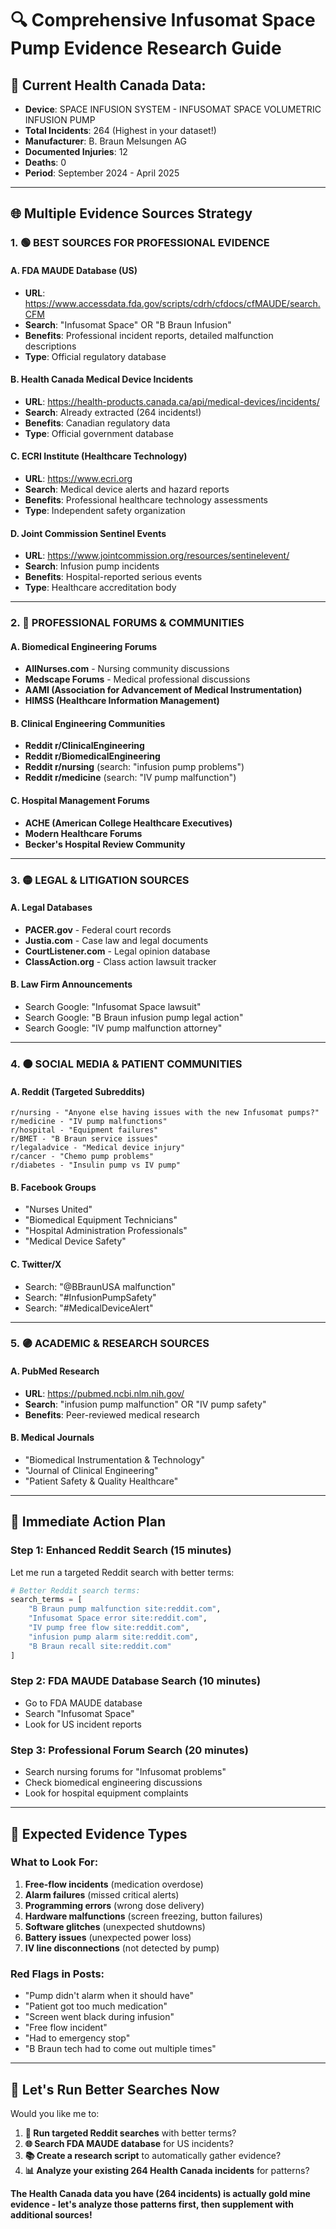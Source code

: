 # 🔍 Comprehensive Infusomat Space Pump Evidence Research Guide

## 🎯 **Current Health Canada Data:**
- **Device**: SPACE INFUSION SYSTEM - INFUSOMAT SPACE VOLUMETRIC INFUSION PUMP
- **Total Incidents**: 264 (Highest in your dataset!)
- **Manufacturer**: B. Braun Melsungen AG
- **Documented Injuries**: 12
- **Deaths**: 0
- **Period**: September 2024 - April 2025

---

## 🌐 **Multiple Evidence Sources Strategy**

### **1. 🟢 BEST SOURCES FOR PROFESSIONAL EVIDENCE**

#### **A. FDA MAUDE Database (US)**
- **URL**: https://www.accessdata.fda.gov/scripts/cdrh/cfdocs/cfMAUDE/search.CFM
- **Search**: "Infusomat Space" OR "B Braun Infusion"
- **Benefits**: Professional incident reports, detailed malfunction descriptions
- **Type**: Official regulatory database

#### **B. Health Canada Medical Device Incidents**
- **URL**: https://health-products.canada.ca/api/medical-devices/incidents/
- **Search**: Already extracted (264 incidents!)
- **Benefits**: Canadian regulatory data
- **Type**: Official government database

#### **C. ECRI Institute (Healthcare Technology)**
- **URL**: https://www.ecri.org
- **Search**: Medical device alerts and hazard reports
- **Benefits**: Professional healthcare technology assessments
- **Type**: Independent safety organization

#### **D. Joint Commission Sentinel Events**
- **URL**: https://www.jointcommission.org/resources/sentinelevent/
- **Search**: Infusion pump incidents
- **Benefits**: Hospital-reported serious events
- **Type**: Healthcare accreditation body

---

### **2. 🔵 PROFESSIONAL FORUMS & COMMUNITIES**

#### **A. Biomedical Engineering Forums**
- **AllNurses.com** - Nursing community discussions
- **Medscape Forums** - Medical professional discussions
- **AAMI (Association for Advancement of Medical Instrumentation)**
- **HIMSS (Healthcare Information Management)**

#### **B. Clinical Engineering Communities**
- **Reddit r/ClinicalEngineering**
- **Reddit r/BiomedicalEngineering** 
- **Reddit r/nursing** (search: "infusion pump problems")
- **Reddit r/medicine** (search: "IV pump malfunction")

#### **C. Hospital Management Forums**
- **ACHE (American College Healthcare Executives)**
- **Modern Healthcare Forums**
- **Becker's Hospital Review Community**

---

### **3. 🟡 LEGAL & LITIGATION SOURCES**

#### **A. Legal Databases**
- **PACER.gov** - Federal court records
- **Justia.com** - Case law and legal documents
- **CourtListener.com** - Legal opinion database
- **ClassAction.org** - Class action lawsuit tracker

#### **B. Law Firm Announcements**
- Search Google: "Infusomat Space lawsuit"
- Search Google: "B Braun infusion pump legal action"
- Search Google: "IV pump malfunction attorney"

---

### **4. 🟠 SOCIAL MEDIA & PATIENT COMMUNITIES**

#### **A. Reddit (Targeted Subreddits)**
```
r/nursing - "Anyone else having issues with the new Infusomat pumps?"
r/medicine - "IV pump malfunctions"  
r/hospital - "Equipment failures"
r/BMET - "B Braun service issues"
r/legaladvice - "Medical device injury"
r/cancer - "Chemo pump problems"
r/diabetes - "Insulin pump vs IV pump"
```

#### **B. Facebook Groups**
- "Nurses United"
- "Biomedical Equipment Technicians"
- "Hospital Administration Professionals"
- "Medical Device Safety"

#### **C. Twitter/X**
- Search: "@BBraunUSA malfunction"
- Search: "#InfusionPumpSafety"
- Search: "#MedicalDeviceAlert"

---

### **5. 🟣 ACADEMIC & RESEARCH SOURCES**

#### **A. PubMed Research**
- **URL**: https://pubmed.ncbi.nlm.nih.gov/
- **Search**: "infusion pump malfunction" OR "IV pump safety"
- **Benefits**: Peer-reviewed medical research

#### **B. Medical Journals**
- "Biomedical Instrumentation & Technology"
- "Journal of Clinical Engineering" 
- "Patient Safety & Quality Healthcare"

---

## 🚀 **Immediate Action Plan**

### **Step 1: Enhanced Reddit Search (15 minutes)**
Let me run a targeted Reddit search with better terms:

```python
# Better Reddit search terms:
search_terms = [
    "B Braun pump malfunction site:reddit.com",
    "Infusomat Space error site:reddit.com", 
    "IV pump free flow site:reddit.com",
    "infusion pump alarm site:reddit.com",
    "B Braun recall site:reddit.com"
]
```

### **Step 2: FDA MAUDE Database Search (10 minutes)**
- Go to FDA MAUDE database
- Search "Infusomat Space"
- Look for US incident reports

### **Step 3: Professional Forum Search (20 minutes)**
- Search nursing forums for "Infusomat problems"
- Check biomedical engineering discussions
- Look for hospital equipment complaints

---

## 🎯 **Expected Evidence Types**

### **What to Look For:**
1. **Free-flow incidents** (medication overdose)
2. **Alarm failures** (missed critical alerts)
3. **Programming errors** (wrong dose delivery)
4. **Hardware malfunctions** (screen freezing, button failures)
5. **Software glitches** (unexpected shutdowns)
6. **Battery issues** (unexpected power loss)
7. **IV line disconnections** (not detected by pump)

### **Red Flags in Posts:**
- "Pump didn't alarm when it should have"
- "Patient got too much medication"
- "Screen went black during infusion"
- "Free flow incident"
- "Had to emergency stop"
- "B Braun tech had to come out multiple times"

---

## 🔧 **Let's Run Better Searches Now**

Would you like me to:

1. **🎯 Run targeted Reddit searches** with better terms?
2. **🌐 Search FDA MAUDE database** for US incidents?
3. **📚 Create a research script** to automatically gather evidence?
4. **📊 Analyze your existing 264 Health Canada incidents** for patterns?

**The Health Canada data you have (264 incidents) is actually gold mine evidence - let's analyze those patterns first, then supplement with additional sources!**